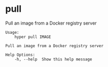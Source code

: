 # pull 

Pull an image from a Docker registry server

```
Usage:
	hyper pull IMAGE

Pull an image from a Docker registry server

Help Options:
	-h, --help  Show this help message
```
